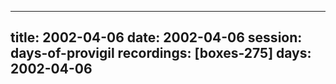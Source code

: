 
---
title: 2002-04-06
date:  2002-04-06
session: days-of-provigil
recordings: [boxes-275]
days: 2002-04-06
---
